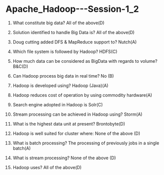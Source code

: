 # Apache_Hadoop---Session-1_2


1.	What constitute big data?  All of the above(D)

2.	Solution identified to handle Big Data is? All of the above(D)

3.	Doug cutting added DFS & MapReduce support to? Nutch(A)

4.	Which file system is followed by Hadoop? HDFS(C)

5.	How much data can be considered as BigData with regards to volume? B&C(D)

6.	Can Hadoop process big data in real time? No (B) 

7.	Hadoop is developed using? Hadoop (Java)(A)

8.	Hadoop reduces cost of operation by using commodity hardware(A)

9.	Search engine adopted in Hadoop is Solr(C)

10.	Stream processing can be achieved in Hadoop using? Storm(A)

11.	What is the highest data unit at present? Brontobyte(D)

12.	Hadoop is well suited for cluster where: None of the above (D)

13.	What is batch processing? The processing of previously jobs in a single batch(A)

14.	What is stream processing? None of the above (D)

15.	Hadoop uses? All of the above(D)


